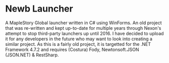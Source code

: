 # Newb Launcher
A MapleStory Global launcher written in C# using WinForms. An old project that was re-written and kept up-to-date for multiple years through Nexon's attempt to stop third-party launchers up until 2016. I have decided to upload it for any developers in the future who may want to look into creating a similar project. As this is a fairly old project, it is targetted for the .NET Framework 4.7.2 and requires (Costura) Fody, Newtonsoft.JSON (JSON.NET) & RestSharp. 
